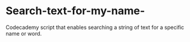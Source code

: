 # Search-text-for-my-name-
Codecademy script that enables searching a string of text for a specific name or word. 
